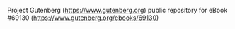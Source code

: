 Project Gutenberg (https://www.gutenberg.org) public repository for
eBook #69130 (https://www.gutenberg.org/ebooks/69130)
